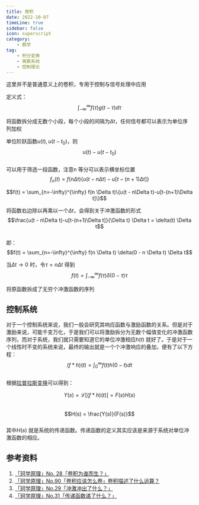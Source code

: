 ```yaml
---
title: 卷积  
date: 2022-10-07    
timeLine: true
sidebar: false  
icon: superscript
category:  
    - 数学    
tag:   
    - 积分变换  
    - 离散系统  
    - 控制理论  
--- 
```


这里并不是普通意义上的卷积，专用于控制与信号处理中应用  

定义式：  
$$\int_{-\infty}^{\infty} f(\tau) g(t-\tau) d\tau \tag{1}$$

将函数拆分成无数个小段，每个小段的间隔为$\Delta t$，任何信号都可以表示为单位序列加权 

单位阶跃函数$u(t), u(t-t_0)$，则  
$$u(t)-u(t-t_0)$$  
可以用于筛选一段函数，注意n 等分可以表示横坐标位置    
$$f_n(t) = f(n\Delta t)\{u(t - n\Delta t)-u[t-(n+1)\Delta t]\}$$  

$$f(t) = \sum_{n=-\infty}^{\infty} f(n \Delta t)\{u(t - n\Delta t)-u[t-(n+1)\Delta t]\}$$  

将函数右边除以再乘以一个$\Delta t$，会得到关于冲激函数的形式  
$$\frac{u(t - n\Delta t)-u[t-(n+1)\Delta t]}{\Delta t} \Delta t = \delta(t) \Delta t$$  
即：  
$$f(t) = \sum_{n=-\infty}^{\infty} f(n \Delta t) \delta(0 - n \Delta t) \Delta t$$  

当$\Delta t \rightarrow 0$ 时，令$\tau = n \Delta t$ 得到  
$$f(t) = \int_{-\infty}^{\infty} f(\tau) \delta(0 - \tau) \tau$$

将原函数拆成了无穷个冲激函数的序列  

## 控制系统  
对于一个控制系统来说，我们一般会研究其响应函数与激励函数的关系。但是对于激励来说，可能千变万化，于是我们可以将激励拆分为无数个幅值变化的冲激函数序列，而对于系统，我们就只需要知道它的单位冲激相应$h(t)$ 就好了。于是对于一个线性时不变的系统来说，最终的输出就是一个个冲激响应的叠加，便有了以下方程：  
$$(f*h)(t) = \int_{0}^{\infty} f(t)h(0-t) dt$$  
根据[拉普拉斯变换](./laplace-transform.md)可以得到：  

$$Y(s) = \mathscr{L}[(f*h)(t)] = F(s)H(s)$$  
$$H(s) = \frac{Y(s)}{F(s)}$$  
其中$H(s)$ 就是系统的传递函数。传递函数的定义其实应该是来源于系统对单位冲激函数的相应。  





## 参考资料  
1. [「珂学原理」No. 28「卷积为谁而生？」](https://www.bilibili.com/video/BV1Vx41177sx)  
2. [「珂学原理」No.90「卷积应该怎么卷」卷积描述了什么运算？](https://www.bilibili.com/video/BV1Et411a7Az?t=632)
3. [「珂学原理」No.29「冲激冲出了什么？」](https://www.bilibili.com/video/BV11x411L7sj?t=611)
4. [「珂学原理」No.31「传递函数递了什么？」](https://www.bilibili.com/video/BV1Cx411V7Lo?t=637)